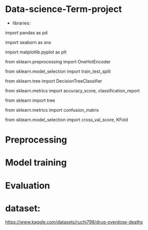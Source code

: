 # Data-science-Term-project

* libraries:

import pandas as pd

import seaborn as sns

import matplotlib.pyplot as plt

from sklearn.preprocessing import OneHotEncoder

from sklearn.model_selection import train_test_split

from sklearn.tree import DecisionTreeClassifier

from sklearn.metrics import accuracy_score, classification_report

from sklearn import tree

from sklearn.metrics import confusion_matrix

from sklearn.model_selection import cross_val_score, KFold



# Preprocessing

# Model training

# Evaluation



# dataset: 
https://www.kaggle.com/datasets/ruchi798/drug-overdose-deaths
